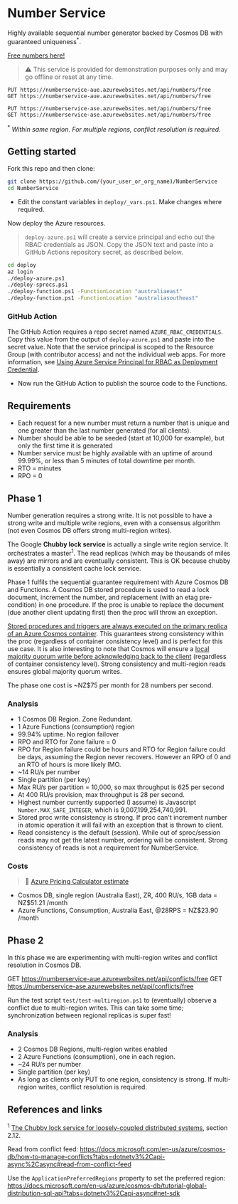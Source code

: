# Number Service

Highly available sequential number generator backed by Cosmos DB with guaranteed uniqueness<sup>*</sup>.

[Free numbers here!](https://numberservice-aue.azurewebsites.net/api/numbers/free)

> ⚠️ This service is provided for demonstration purposes only and may go offline or reset at any time.

    PUT https://numberservice-aue.azurewebsites.net/api/numbers/free
    GET https://numberservice-aue.azurewebsites.net/api/numbers/free

    PUT https://numberservice-ase.azurewebsites.net/api/numbers/free
    GET https://numberservice-ase.azurewebsites.net/api/numbers/free

<sup>*</sup> _Within same region. For multiple regions, conflict resolution is required._

## Getting started

Fork this repo and then clone:

```bash
git clone https://github.com/(your_user_or_org_name)/NumberService
cd NumberService
```

* Edit the constant variables in `deploy/_vars.ps1`. Make changes where required.

Now deploy the Azure resources.

> `deploy-azure.ps1` will create a service principal and echo out the RBAC credentials as JSON. Copy the JSON text and paste into a GitHub Actions repository secret, as described below.

```bash
cd deploy
az login
./deploy-azure.ps1
./deploy-sprocs.ps1
./deploy-function.ps1 -FunctionLocation "australiaeast"
./deploy-function.ps1 -FunctionLocation "australiasoutheast"
```

### GitHub Action

The GitHub Action requires a repo secret named `AZURE_RBAC_CREDENTIALS`. Copy this value from the output of `deploy-azure.ps1` and paste into the secret value. Note that the service principal is scoped to the Resource Group (with contributor access) and not the individual web apps. For more information, see [Using Azure Service Principal for RBAC as Deployment Credential](https://github.com/marketplace/actions/azure-functions-action#using-azure-service-principal-for-rbac-as-deployment-credential).

* Now run the GitHub Action to publish the source code to the Functions.


## Requirements

* Each request for a new number must return a number that is unique and one greater than the last number generated (for all clients).
* Number should be able to be seeded (start at 10,000 for example), but only the first time it is generated
* Number service must be highly available with an uptime of around 99.99%, or less than 5 minutes of total downtime per month.
* RTO = minutes
* RPO = 0

## Phase 1

Number generation requires a strong write. It is not possible to have a strong write and multiple write regions, even with a consensus algorithm (not even Cosmos DB offers strong multi-region writes).

The Google **Chubby lock service** is actually a single write region service. It orchestrates a master<sup>1</sup>. The read replicas (which may be thousands of miles away) are mirrors and are eventually consistent. This is OK because chubby is essentially a consistent cache lock service.

Phase 1 fulfils the sequential guarantee requirement with Azure Cosmos DB and Functions. A Cosmos DB stored procedure is used to read a lock document, increment the number, and replacement (with an etag pre-condition) in one procedure. If the proc is unable to replace the document (due another client updating first) then the proc will throw an exception.

[Stored procedures and triggers are always executed on the primary replica of an Azure Cosmos container](https://docs.microsoft.com/en-us/azure/cosmos-db/stored-procedures-triggers-udfs#data-consistency#:~:text=Stored%20procedures%20and%20triggers%20are%20always%20executed%20on%20the%20primary%20replica%20of%20an%20Azure%20Cosmos%20container). This guarantees strong consistency within the proc (regardless of container consistency level) and is perfect for this use case. It is also interesting to note that Cosmos will ensure a [local majority quorum write before acknowledging back to the client](https://docs.microsoft.com/en-us/azure/cosmos-db/consistency-levels-tradeoffs#consistency-levels-and-throughput) (regardless of container consistency level). Strong consistency and multi-region reads ensures global majority quorum writes. 

 The phase one cost is ~NZ$75 per month for 28 numbers per second.

### Analysis

* 1 Cosmos DB Region. Zone Redundant.
* 1 Azure Functions (consumption) region
* 99.94% uptime. No region failover
* RPO and RTO for Zone failure = 0
* RPO for Region failure could be hours and RTO for Region failure could be days, assuming the Region never recovers. However an RPO of 0 and an RTO of hours is more likely IMO.
* ~14 RU/s per number
* Single partition (per key)
* Max RU/s per partition = 10,000, so max throughput is 625 per second
* At 400 RU/s provision, max throughput is 28 per second.
* Highest number currently supported (I assume) is Javascript `Number.MAX_SAFE_INTEGER`, which is 9,007,199,254,740,991.
* Stored proc write consistency is strong. If proc can't increment number in atomic operation it will fail with an exception that is thrown to client.
* Read consistency is the default (session). While out of sproc/session reads may not get the latest number, ordering will be consistent. Strong consistency of reads is not a requirement for NumberService.

### Costs

> 🧮 [Azure Pricing Calculator estimate](https://azure.com/e/cfb40099955e4f83bdfe059840ece9dd)

* Cosmos DB, single region (Australia East), ZR, 400 RU/s, 1GB data = NZ$51.21 /month
* Azure Functions, Consumption, Australia East, @28RPS = NZ$23.90 /month

## Phase 2

In this phase we are experimenting with multi-region writes and conflict resolution in Cosmos DB.

GET https://numberservice-aue.azurewebsites.net/api/conflicts/free
GET https://numberservice-ase.azurewebsites.net/api/conflicts/free

Run the test script `test/test-multiregion.ps1` to (eventually) observe a conflict due to multi-region writes. This can take some time; synchronization between regional replicas is super fast!

### Analysis

* 2 Cosmos DB Regions, multi-region writes enabled
* 2 Azure Functions (consumption), one in each region.
* ~24 RU/s per number
* Single partition (per key)
* As long as clients only PUT to one region, consistency is strong. If multi-region writes, conflict resolution is required.

## References and links

<sup>1</sup> [The Chubby lock service for loosely-coupled distributed systems](https://research.google.com/archive/chubby-osdi06.pdf), section 2.12.

Read from conflict feed: <https://docs.microsoft.com/en-us/azure/cosmos-db/how-to-manage-conflicts?tabs=dotnetv3%2Capi-async%2Casync#read-from-conflict-feed>

Use the `ApplicationPreferredRegions` property to set the preferred region: <https://docs.microsoft.com/en-us/azure/cosmos-db/tutorial-global-distribution-sql-api?tabs=dotnetv3%2Capi-async#net-sdk>
